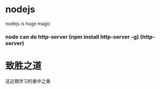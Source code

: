 # nodejs
nodejs is huge magic
### node can do http-server (npm install http-server -g) (http-server)
# 致胜之道
这近期学习的重中之重
